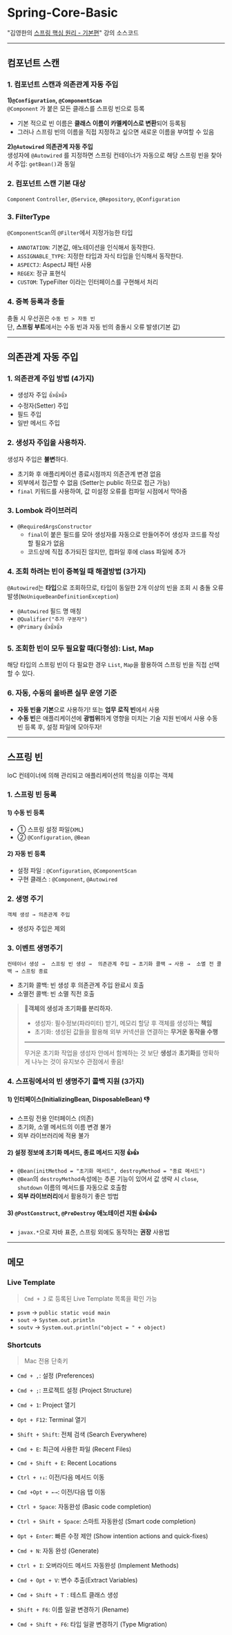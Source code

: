 # Spring-Core-Basic
"김영한의 [스프링 핵심 원리 - 기본편](https://www.inflearn.com/course/스프링-핵심-원리-기본편)" 강의 소스코드

---
## 컴포넌트 스캔
### 1. 컴포넌트 스캔과 의존관계 자동 주입
**1)```@Configuration```, ```@ComponentScan```**  
```@Component``` 가 붙은 모든 클래스를 스프링 빈으로 등록
- 기본 적으로 빈 이름은 **클래스 이름이 카멜케이스로 변환**되어 등록됨
- 그러나 스프링 빈의 이름을 직접 지정하고 싶으면 새로운 이름을 부여할 수 있음

**2)```@Autowired``` 의존관계 자동 주입**   
생성자에 ```@Autowired``` 를 지정하면 스프링 컨테이너가 자동으로 해당 스프링 빈을 찾아서 주입:  ```getBean()```과 동일

### 2. 컴포넌트 스캔 기본 대상
```Component``` ```Controller```, ```@Service```, ```@Repository```, ```@Configuration```

### 3. FilterType
```@ComponentScan```의 ```@Filter```에서 지정가능한 타입

- ```ANNOTATION```: 기본값, 애노테이션을 인식해서 동작한다.
- ```ASSIGNABLE_TYPE```: 지정한 타입과 자식 타입을 인식해서 동작한다.
- ```ASPECTJ```: AspectJ 패턴 사용
- ```REGEX```: 정규 표현식
- ```CUSTOM```: TypeFilter 이라는 인터페이스를 구현해서 처리

### 4. 중복 등록과 충돌
충돌 시 우선권은 ```수동 빈 > 자동 빈```   
단, **스프링 부트**에서는 수동 빈과 자동 빈의 충돌시 오류 발생(기본 값)


----
## 의존관계 자동 주입

### 1. 의존관계 주입 방법 (4가지)
- 생성자 주입 👍👍👍
- 수정자(Setter) 주입
- 필드 주입
- 일반 메서드 주입

### 2. 생성자 주입을 사용하자.
생성자 주입은 **불변**하다.
- 초기화 후 애플리케이션 종료시점까지 의존관계 변경 없음
- 외부에서 접근할 수 없음 (Setter는 public 하므로 접근 가능)
- ```final``` 키워드를 사용하여, 값 미설정 오류를 컴파일 시점에서 막아줌

### 3. Lombok 라이브러리
- ```@RequiredArgsConstructor```
  - ```final```이 붙은 필드를 모아 생성자를 자동으로 만들어주어 생성자 코드를 작성할 필요가 없음
  - 코드상에 직접 추가되진 않지만, 컴파일 후에 class 파일에 추가

### 4. 조회 하려는 빈이 중복일 때 해결방법 (3가지)
```@Autowired```는 **타입**으로 조회하므로, 타입이 동일한 2개 이상의 빈을 조회 시 충돌 오류 발생(```NoUniqueBeanDefinitionException```)

- ```@Autowired``` 필드 명 매칭
- ```@Qualifier("추가 구분자")```
- ```@Primary``` 👍👍👍

### 5. 조회한 빈이 모두 필요할 때(다형성): List, Map
해당 타입의 스프링 빈이 다 필요한 경우 ```List```, ```Map```을 활용하여 스프링 빈을 직접 선택할 수 있다.

### 6. 자동, 수동의 올바른 실무 운영 기준
- **자동 빈을 기본**으로 사용하기! 또는 **업무 로직 빈**에서 사용
- **수동 빈**은 애플리케이션에 **광범위**하게 영향을 미치는 기술 지원 빈에서 사용
  수동 빈 등록 후, 설정 파일에 모아두자!

---
## 스프링 빈
IoC 컨테이너에 의해 관리되고 애플리케이션의 핵심을 이루는 객체

### 1. 스프링 빈 등록
#### 1) 수동 빈 등록
- ① 스프링 설정 파일(```XML```)
- ② ```@Configuration```, ```@Bean```
#### 2) 자동 빈 등록
- 설정 파일 : ```@Configuration```, ```@ComponentScan```
- 구현 클래스 : ```@Component```, ```@Autowired```

### 2. 생명 주기
```
객체 생성 → 의존관계 주입
```
- 생성자 주입은 제외

### 3. 이벤트 생명주기
```
컨테이너 생성 →  스프링 빈 생성 →  의존관계 주입 → 초기화 콜백 → 사용 →  소멸 전 콜백 → 스프링 종료
```
- 초기화 콜백: 빈 생성 후 의존관계 주입 완료시 호출
- 소멸전 콜백: 빈 소멸 직전 호출

> **📌객체의 생성과 초기화를 분리하자.**
> - 생성자: 필수정보(파라미터) 받기, 메모리 할당 후 객체를 생성하는 **책임**
> - 초기화: 생성된 값들을 활용해 외부 커넥션을 연결하는 **무거운 동작을 수행**
> ---
> 무거운 초기화 작업을 생성자 안에서 함께하는 것 보단 **생성**과 **초기화**를 명확하게 나누는 것이 유지보수 관점에서 좋음!


### 4. 스프링에서의 빈 생명주기 콜백 지원 (3가지)
#### 1) 인터페이스(InitializingBean, DisposableBean) 👎
- 스프링 전용 인터페이스 (의존)
- 초기화, 소멸 메서드의 이름 변경 불가
- 외부 라이브러리에 적용 불가
#### 2) 설정 정보에 초기화 메서드, 종료 메서드 지정 👍👍
- ```@Bean(initMethod = "초기화 메서드", destroyMethod = "종료 메서드")```
- ```@Bean```의 ```destroyMethod```속성에는 추론 기능이 있어서 값 생략 시 ```close```, ```shutdown``` 이름의 메서드를 자동으로 호출함
- **외부 라이브러리**에서 활용하기 좋은 방법
#### 3) ```@PostConstruct```, ```@PreDestroy``` 애노테이션 지원 👍👍👍
- ```javax.*```으로 자바 표준, 스프링 외에도 동작하는 **권장** 사용법




---
## 메모

### Live Template
>```Cmd + J``` 로 등록된 Live Template 목록을 확인 가능

- ```psvm``` → ```public static void main```
- ```sout``` → ```System.out.println```
- ```soutv``` → ```System.out.println("object = " + object)```

### Shortcuts
> Mac 전용 단축키

- ```Cmd + ,```: 설정 (Preferences)
- ```Cmd + ;```: 프로젝트 설정 (Project Structure)
   

- ```Cmd + 1```: Project 열기
- ```Opt + F12```: Terminal 열기
   

- ```Shift + Shift```: 전체 검색 (Search Everywhere)
- ```Cmd + E```: 최근에 사용한 파일 (Recent Files)
- ```Cmd + Shift + E```: Recent Locations
   

- ```Ctrl + ↑↓```: 이전/다음 메서드 이동
- ```Cmd +Opt + ←→```: 이전/다음 탭 이동
   

- ```Ctrl + Space```: 자동완성 (Basic code completion)
- ```Ctrl + Shift + Space```: 스마트 자동완성 (Smart code completion)
   

- ```Opt + Enter```: 빠른 수정 제안 (Show intention actions and quick-fixes)
- ```Cmd + N```: 자동 완성 (Generate)
- ```Ctrl + I```: 오버라이드 메서드 자동완성 (Implement Methods)
- ```Cmd + Opt + V```: 변수 추출(Extract Variables)
- ```Cmd + Shift + T ```: 테스트 클래스 생성
   

- ```Shift + F6```: 이름 일괄 변경하기 (Rename)
- ```Cmd + Shift + F6```: 타입 일괄 변경하기 (Type Migration)


